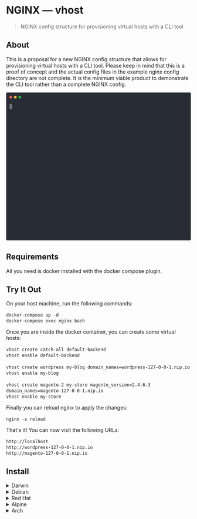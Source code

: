 # NGINX — vhost

> NGINX config structure for provisioning virtual hosts with a CLI tool

## About

This is a proposal for a new NGINX config structure that allows for provisioning virtual hosts with a CLI tool.
Please keep in mind that this is a proof of concept and the actual config files in the example nginx config directory are not complete.
It is the minimum viable product to demonstrate the CLI tool rather than a complete NGINX config.

![demo-1](assets/demo-1.svg)

## Requirements

All you need is docker installed with the docker compose plugin.

## Try It Out

On your host machine, run the following commands:

```
docker-compose up -d
docker-compose exec nginx bash
```

Once you are inside the docker container, you can create some virtual hosts:

```
vhost create catch-all default-backend
vhost enable default-backend

vhost create wordpress my-blog domain_names=wordpress-127-0-0-1.nip.io
vhost enable my-blog

vhost create magento-2 my-store magento_version=2.4.6.3 domain_names=magento-127-0-0-1.nip.io
vhost enable my-store
```

Finally you can reload nginx to apply the changes:

```
nginx -s reload
```

That's it! You can now visit the following URLs:

```
http://localhost
http://wordpress-127-0-0-1.nip.io
http://magento-127-0-0-1.nip.io
```

## Install

<details>
  <summary>Darwin</summary>

  ### Intel & ARM
  
  ```shell
  brew tap null93/tap
  brew install vhost
  ```
</details>

<details>
  <summary>Debian</summary>

  ### amd64
  
  ```shell
  curl -sL -o ./vhost_0.0.2_amd64.deb https://github.com/null93/vhost/releases/download/0.0.2/vhost_0.0.2_amd64.deb
  sudo dpkg -i ./vhost_0.0.2_amd64.deb
  rm ./vhost_0.0.2_amd64.deb
  ```

  ### arm64

  ```shell
  curl -sL -o ./vhost_0.0.2_arm64.deb https://github.com/null93/vhost/releases/download/0.0.2/vhost_0.0.2_arm64.deb
  sudo dpkg -i ./vhost_0.0.2_arm64.deb
  rm ./vhost_0.0.2_arm64.deb
  ```
</details>

<details>
  <summary>Red Hat</summary>
  
  ### aarch64

  ```shell
  rpm -i https://github.com/null93/vhost/releases/download/0.0.2/vhost-0.0.2-1.aarch64.rpm
  ```

  ### x86_64

  ```shell
  rpm -i https://github.com/null93/vhost/releases/download/0.0.2/vhost-0.0.2-1.x86_64.rpm
  ```
</details>

<details>
  <summary>Alpine</summary>
  
  ### aarch64

  ```shell
  curl -sL -o ./vhost_0.0.2_aarch64.apk https://github.com/null93/vhost/releases/download/0.0.2/vhost_0.0.2_aarch64.apk
  apk add --allow-untrusted ./vhost_0.0.2_aarch64.apk
  rm ./vhost_0.0.2_aarch64.apk
  ```

  ### x86_64

  ```shell
  curl -sL -o ./vhost_0.0.2_x86_64.apk https://github.com/null93/vhost/releases/download/0.0.2/vhost_0.0.2_x86_64.apk
  apk add --allow-untrusted ./vhost_0.0.2_x86_64.apk
  rm ./vhost_0.0.2_x86_64.apk
  ```
</details>

<details>
  <summary>Arch</summary>
  
  ### aarch64

  ```shell
  curl -sL -o ./vhost-0.0.2-1-aarch64.pkg.tar.zst https://github.com/null93/vhost/releases/download/0.0.2/vhost-0.0.2-1-aarch64.pkg.tar.zst
  sudo pacman -U ./vhost-0.0.2-1-aarch64.pkg.tar.zst
  rm ./vhost-0.0.2-1-aarch64.pkg.tar.zst
  ```

  ### x86_64

  ```shell
  curl -sL -o ./vhost-0.0.2-1-x86_64.pkg.tar.zst https://github.com/null93/vhost/releases/download/0.0.2/vhost-0.0.2-1-x86_64.pkg.tar.zst
  sudo pacman -U ./vhost-0.0.2-1-x86_64.pkg.tar.zst
  rm ./vhost-0.0.2-1-x86_64.pkg.tar.zst
  ```
</details>
